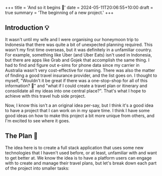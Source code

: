 +++
title = 'And so it begins 🌱'
date = 2024-05-11T20:06:55+10:00
draft = true
summary = 'The beginning of a new project.'
+++
## Introduction 💡
It wasn't until my wife and I were organising our honeymoon trip to Indonesia that there was quite a bit of unexpected planning required. This wasn't my first time overseas, but it was definitely in a unfamiliar country. For example, something like Uber (and Uber Eats) isn't used in Indonesia, but there are apps like Grab and Gojek that accomplish the same thing. I had to find and figure out e-sims for phone data since my carrier in Australia wasn't very cost-effective for roaming. There was also the matter of finding a good travel insurance provider, and the list goes on. I thought to myself, "Wouldn't it be great if there was a one-stop-shop for all of this information? 🤔" and "what if I could create a travel plan or itinerary and consolidate all my ideas into one central place?". That's what I hope to achieve with this travel hub side project.

Now, I know this isn't a an original idea per-say, but I think it's a good idea to have a project that I can work on in my spare time. I think I have some good ideas on how to make this project a bit more unique from others, and I'm excited to see where it goes.

## The Plan 📝
The idea here is to create a full stack application that uses some new technologies that I haven't used before, or at least, unfamiliar with and want to get better at. We know the idea is to have a platform users can engage with to create and manage their travel plans, but let's break down each part of the project into smaller tasks:

